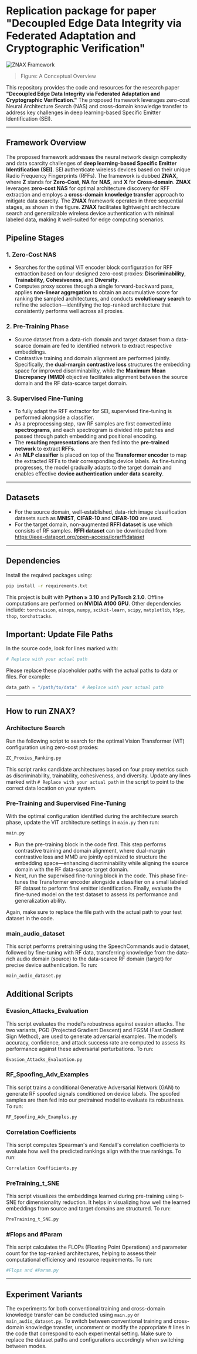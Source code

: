 # Replication package for paper "Decoupled Edge Data Integrity via Federated Adaptation and Cryptographic Verification"

![ZNAX Framework](./D-EDIV.png)
> Figure: A Conceptual Overview 

This repository provides the code and resources for the research paper **"Decoupled Edge Data Integrity via Federated Adaptation and Cryptographic Verification."** The proposed framework leverages zero-cost Neural Architecture Search (NAS) and cross-domain knowledge transfer to address key challenges in deep learning-based Specific Emitter Identification (SEI).

---

## Framework Overview  
The proposed framework addresses the neural network design complexity and data scarcity challenges of **deep learning-based Specific Emitter Identification (SEI)**. SEI authenticate wireless devices based on their unique Radio Frequency Fingerprints (RFFs). The framework is dubbed **ZNAX**, where **Z** stands for **Zero-Cost**, **NA** for **NAS**, and **X** for **Cross-domain**. **ZNAX** leverages **zero-cost NAS** for optimal architecture discovery for RFF extraction and employs a **cross-domain knowledge transfer** approach to mitigate data scarcity. The **ZNAX** framework operates in three sequential stages, as shown in the figure. **ZNAX** facilitates lightweight architecture search and generalizable wireless device authentication with minimal labeled data, making it well-suited for edge computing scenarios.

## Pipeline Stages

### 1. Zero-Cost NAS
- Searches for the optimal ViT encoder block configuration for RFF extraction based on four designed zero-cost proxies: **Discriminability**, **Trainability**, **Cohesiveness**, and **Diversity**.
- Computes proxy scores through a single forward-backward pass, applies **non-linear aggregation** to obtain an accumulative score for ranking the sampled architectures, and conducts **evolutionary search** to refine the selection—identifying the top-ranked architecture that consistently performs well across all proxies.

### 2. Pre-Training Phase
- Source dataset from a data-rich domain and target dataset from a data-scarce domain are fed to identified network to extract respective embeddings.
- Contrastive training and domain alignment are performed jointly. Specifically, the **dual-margin contrastive loss** structures the embedding space for improved discriminability, while the **Maximum Mean Discrepancy (MMD)** objective facilitates alignment between the source domain and the RF data-scarce target domain.

### 3. Supervised Fine-Tuning
- To fully adapt the RFF extractor for SEI, supervised fine-tuning is performed alongside a classifier.
- As a preprocessing step, raw RF samples are first converted into **spectrograms**, and each spectrogram is divided into patches and passed through patch embedding and positional encoding.
- The **resulting representations** are then fed into the **pre-trained network** to extract **RFFs**.
- An **MLP classifier** is placed on top of the **Transformer encoder** to map the extracted RFFs to their corresponding device labels. As fine-tuning progresses, the model gradually adapts to the target domain and enables effective **device authentication under data scarcity**.

---

## Datasets
- For the source domain, well-established, data-rich image classification datasets such as **MNIST**, **CIFAR-10** and **CIFAR-100** are used.
- For the target domain, non-augmented **RFFI dataset** is use which consists of RF samples. **RFFI dataset** can be downloaded from https://ieee-dataport.org/open-access/lorarffidataset

---

## Dependencies
Install the required packages using:

```bash
pip install -r requirements.txt
```
This project is built with **Python ≥ 3.10** and **PyTorch 2.1.0**. Offline computations are performed on **NVIDIA A100 GPU**. Other dependencies include: `torchvision`, `einops`, `numpy`, `scikit-learn`, `scipy`, `matplotlib`, `h5py`, `thop`, `torchattacks`.

## Important: Update File Paths
In the source code, look for lines marked with:

```python
# Replace with your actual path
```
Please replace these placeholder paths with the actual paths to data or files. For example:

```python
data_path = "/path/to/data"  # Replace with your actual path
```

---

## How to run ZNAX?
### Architecture Search
Run the following script to search for the optimal Vision Transformer (ViT) configuration using zero-cost proxies:

```python 
ZC_Proxies_Ranking.py
```
This script ranks candidate architectures based on four proxy metrics such as discriminability, trainability, cohesiveness, and diversity. Update any lines marked with `# Replace with your actual path` in the script to point to the correct data location on your system.

### Pre-Training and Supervised Fine-Tuning
With the optimal configuration identified during the architecture search phase, update the ViT architecture settings in `main.py` then run:
```python
main.py
```
- Run the pre-training block in the code first. This step performs contrastive training and domain alignment, where dual-margin contrastive loss and MMD are jointly optimized to structure the embedding space—enhancing discriminability while aligning the source domain with the RF data-scarce target domain. 
- Next, run the supervised fine-tuning block in the code. This phase fine-tunes the Transformer encoder alongside a classifier on a small labeled RF dataset to perform final emitter identification. Finally, evaluate the fine-tuned model on the test dataset to assess its performance and generalization ability.

Again, make sure to replace the file path with the actual path to your test dataset in the code.

### main_audio_dataset
This script performs pretraining using the SpeechCommands audio dataset, followed by fine-tuning with RF data, transferring knowledge from the data-rich audio domain (source) to the data-scarce RF domain (target) for precise device authentication. To run:
```python
main_audio_dataset.py
```
## Additional Scripts
### Evasion_Attacks_Evaluation
This script evaluates the model's robustness against evasion attacks. The two variants, PGD (Projected Gradient Descent) and FGSM (Fast Gradient Sign Method), are used to generate adversarial examples. The model’s accuracy, confidence, and attack success rate are computed to assess its performance against these adversarial perturbations. To run:
```python
Evasion_Attacks_Evaluation.py
```
### RF_Spoofing_Adv_Examples
This script trains a conditional Generative Adversarial Network (GAN) to generate RF spoofed signals conditioned on device labels. The spoofed samples are then fed into our pretrained model to evaluate its robustness. To run:
```python
RF_Spoofing_Adv_Examples.py
```
### Correlation Coefficients
This script computes Spearman's and Kendall's correlation coefficients to evaluate how well the predicted rankings align with the true rankings. To run:
```python
Correlation Coefficients.py
```

### PreTraining_t_SNE
This script visualizes the embeddings learned during pre-training using t-SNE for dimensionality reduction. It helps in visualizing how well the learned embeddings from source and target domains are structured. To run: 
```python
PreTraining_t_SNE.py
```

### #Flops and #Param
This script calculates the FLOPs (Floating Point Operations) and parameter count for the top-ranked architectures, helping to assess their computational efficiency and resource requirements. To run:
```python
#Flops and #Param.py
```
---
## Experiment Variants
The experiments for both conventional training and cross-domain knowledge transfer can be conducted using `main.py` or `main_audio_dataset.py`. To switch between conventional training and cross-domain knowledge transfer, uncomment or modify the appropriate # lines in the code that correspond to each experimental setting. Make sure to replace the dataset paths and configurations accordingly when switching between modes.
